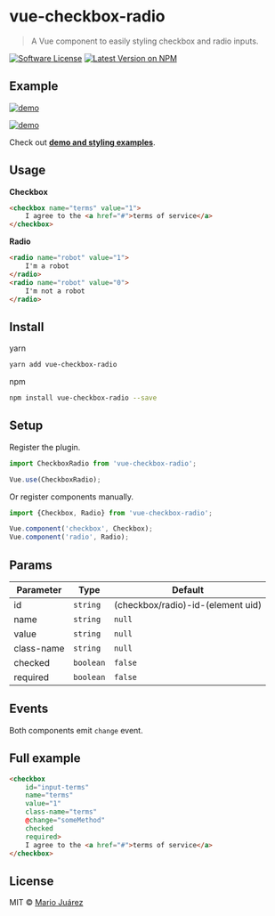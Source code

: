 # vue-checkbox-radio
> A Vue component to easily styling checkbox and radio inputs.

[![Software License](https://img.shields.io/badge/license-MIT-brightgreen.svg?style=flat-square)](LICENSE.md)
[![Latest Version on NPM](https://img.shields.io/npm/v/vue-checkbox-radio.svg?style=flat-square)](https://npmjs.com/package/vue-checkbox-radio)

## Example

[![demo](https://raw.githubusercontent.com/mariomka/vue-checkbox-radio/master/docs/demo.gif)](http://mariomka.github.io/vue-checkbox-radio)

[![demo](https://raw.githubusercontent.com/mariomka/vue-checkbox-radio/master/docs/demo-switcher.gif)](http://mariomka.github.io/vue-checkbox-radio)

Check out **[demo and styling examples](http://mariomka.github.io/vue-checkbox-radio)**.

## Usage

**Checkbox**

```html
<checkbox name="terms" value="1">
	I agree to the <a href="#">terms of service</a>
</checkbox>
```

**Radio**

```html
<radio name="robot" value="1">
	I'm a robot
</radio>
<radio name="robot" value="0">
	I'm not a robot
</radio>
```

## Install

yarn

```bash
yarn add vue-checkbox-radio
```

npm


```bash
npm install vue-checkbox-radio --save
```

## Setup

Register the plugin.

```js
import CheckboxRadio from 'vue-checkbox-radio';

Vue.use(CheckboxRadio);
```

Or register components manually.

```js
import {Checkbox, Radio} from 'vue-checkbox-radio';

Vue.component('checkbox', Checkbox);
Vue.component('radio', Radio);
```

## Params

Parameter | Type | Default
--------- | ---- | ------
id | `string` | (checkbox/radio)-id-(element uid)
name | `string` | `null`
value | `string` | `null`
class-name | `string` | `null`
checked | `boolean` | `false`
required | `boolean` | `false`

## Events

Both components emit `change` event.

## Full example

```html
<checkbox
    id="input-terms"
    name="terms"
    value="1"
    class-name="terms"
    @change="someMethod"
    checked
    required>
    I agree to the <a href="#">terms of service</a>
</checkbox>
```

## License

MIT © [Mario Juárez](https://github.com/mariomka)
